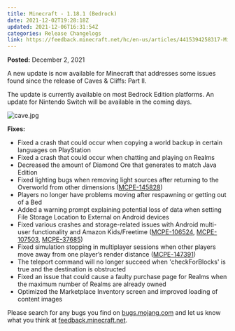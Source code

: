 ```yaml
---
title: Minecraft - 1.18.1 (Bedrock)
date: 2021-12-02T19:28:18Z
updated: 2021-12-06T16:31:54Z
categories: Release Changelogs
link: https://feedback.minecraft.net/hc/en-us/articles/4415394258317-Minecraft-1-18-1-Bedrock
---
```


**Posted:** December 2, 2021

A new update is now available for Minecraft that addresses some issues found since the release of Caves & Cliffs: Part II.

The update is currently available on most Bedrock Edition platforms. An update for Nintendo Switch will be available in the coming days.

![cave.jpg](https://feedback.minecraft.net/hc/article_attachments/4415391953933/cave.jpg)

**Fixes:**

- Fixed a crash that could occur when copying a world backup in certain languages on PlayStation
- Fixed a crash that could occur when chatting and playing on Realms
- Decreased the amount of Diamond Ore that generates to match Java Edition
- Fixed lighting bugs when removing light sources after returning to the Overworld from other dimensions ([MCPE-145828](https://bugs.mojang.com/browse/MCPE-145828))
- Players no longer have problems moving after respawning or getting out of a Bed
- Added a warning prompt explaining potential loss of data when setting File Storage Location to External on Android devices
- Fixed various crashes and storage-related issues with Android multi-user functionality and Amazon Kids/Freetime ([MCPE-106524](https://bugs.mojang.com/browse/MCPE-106524), [MCPE-107503](https://bugs.mojang.com/browse/MCPE-107503), [MCPE-37685](https://bugs.mojang.com/browse/MCPE-37685))
- Fixed simulation stopping in multiplayer sessions when other players move away from one player’s render distance ([MCPE-147391](https://bugs.mojang.com/browse/MCPE-147391))
- The teleport command will no longer succeed when 'checkForBlocks' is true and the destination is obstructed
- Fixed an issue that could cause a faulty purchase page for Realms when the maximum number of Realms are already owned
- Optimized the Marketplace Inventory screen and improved loading of content images

Please search for any bugs you find on [bugs.mojang.com](https://bugs.mojang.com/) and let us know what you think at [feedback.minecraft.net](https://feedback.minecraft.net/).
